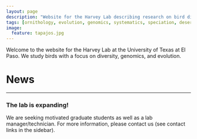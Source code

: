 ```yaml
---
layout: page
description: "Website for the Harvey Lab describing research on bird diversity, genomics, and evolution at the University of Texas at El Paso."
tags: [ornithology, evolution, genomics, systematics, speciation, desert Southwest, Neotropics, birds]
image:
  feature: tapajos.jpg
---
```


Welcome to the website for the Harvey Lab at the University of Texas at El Paso. We study birds with a focus on diversity, genomics, and evolution.

# News

***

### The lab is expanding!
We are seeking motivated graduate students as well as a lab manager/technician. For more information, please contact us (see contact links in the sidebar).
<br><br>
